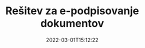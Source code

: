 ---
############################# Static ############################
layout: "product"
date: 2022-03-01T15:12:22
draft: false
#operation: 
#signaturetype: 
#fileformat: 
#productName: Java
lang: sl
#productCode: java
#otherformats: 
#breadcrumb: Put  signature on  for Java
product: "Signature"
product_tag: "signature"

############################# Head ############################
head_title: "C# .NET, Java, aplikacije za digitalni podpis Node.js"
head_description: "Integrirajte e-podpise v aplikacije .NET, Java ali Node.js s GroupDocs.Signature. Podpišite priljubljene formate poslovnih dokumentov."

############################# Header ############################
title: "Rešitev za e-podpisovanje dokumentov"
description: "Podpisujte digitalne dokumente in slike na kateri koli platformi z uporabo naših prilagodljivih API-jev in rešitev, ki temeljijo na aplikacijah, za programerje in končne uporabnike."

############################# APIs ###############################
apis:
  enable: true

  api:
    # api loop
    - title: "API-ji GroupDocs.Signature z visoko kodo vključujejo"
      link: "/signature/"
      label: "Oglejte si vse API-je High Code"
      api_product:
        # api_product loop
        - link: "/signature/net/"
          img_alt: "GroupDocs.Signature for .NET"
          image: "/border/groupdocs-signature-net.svg"
          product: "GroupDocs.Signature for"
          platform: ".NET"
          content: "Native .NET API za dodajanje, iskanje in preverjanje najbolj priljubljenih vrst digitalnih podpisov v Microsoft Office, PDF, slike in različne druge formate v aplikacijah .NET."

        # api_product loop
        - link: "/signature/java/"
          img_alt: "GroupDocs.Signature for Java"
          image: "/border/groupdocs-signature-java.svg"
          product: "GroupDocs.Signature for"
          platform: "Java"
          content: "Omogočite aplikacije Java z zmožnostmi e-podpisa za digitalno podpisovanje številnih dokumentov in slik v katerem koli operacijskem sistemu z nameščenim JDK."

        # api_product loop
        - link: "/signature/nodejs-java/"
          img_alt: "GroupDocs.Signature for Node.js via Java"
          image: "/border/groupdocs-signature-nodejs-java.svg"
          product: "GroupDocs.Signature for"
          platform: "Node.js"
          content: "Naša rešitev Node.js razširja vaše poslovne aplikacije z digitalnim podpisovanjem. Na priljubljene dokumente in formate slik preprosto podpišite elektronske podpise."

    # api loop
    - title: "API-ji GroupDocs.Signature Low Code vključujejo"
      link: "https://products.groupdocs.cloud/signature"
      label: "Oglejte si vse API-je z nizko kodo"
      api_product:
        # api_product loop
        - link: "https://products.groupdocs.cloud/signature/curl"
          img_alt: "GroupDocs.Signature Cloud for cURL"
          image: "https://www.groupdocs.cloud/templates/groupdocscloud/images/sdk/272x272/groupdocs_signature-for-curl.png"
          product: "GroupDocs.Signature"
          platform: "Cloud for cURL"
          content: "Delajte z API-jem za podpisovanje dokumentov cURL RESTful, da dodate in upravljate različne vrste podpisov v vseh priljubljenih formatih dokumentov, vključno s PDF, Word, Excel in slikami."

        # api_product loop
        - link: "https://products.groupdocs.cloud/signature/net"
          img_alt: "GroupDocs.Signature Cloud SDK for .NET"
          image: "https://www.groupdocs.cloud/templates/groupdocscloud/images/sdk/272x272/groupdocs_signature-for-net.png"
          product: "GroupDocs.Signature"
          platform: "Cloud SDK for .NET"
          content: "Enostavno uporabite RESTful API za e-podpis z .NET SDK za upravljanje digitalnega podpisa v številnih formatih dokumentov v aplikacijah .NET."

        # api_product loop
        - link: "https://products.groupdocs.cloud/signature/java"
          img_alt: "GroupDocs.Signature Cloud SDK for Java"
          image: "https://www.groupdocs.cloud/templates/groupdocscloud/images/sdk/272x272/groupdocs_signature-for-java.png"
          product: "GroupDocs.Signature"
          platform: "Cloud SDK for Java"
          content: "Implementirajte napredne funkcije podpisovanja dokumentov v svojih aplikacijah Java s posebej zasnovanim SDK za podpisovanje dokumentov za Javo."

    # api loop
    - title: "GroupDocs.Signature No Code Apps Include"
      link: "https://products.groupdocs.app/signature"
      label: "Oglejte si vse aplikacije brez kode"
      api_product:
        # api_product loop
        - link: "https://products.groupdocs.app/signature/total"
          img_alt: "GroupDocs.Signature Total"
          image: "https://www.aspose.cloud/templates/asposeapp/images/products/logo/aspose_signature-app.png"
          product: "GroupDocs.Signature"
          platform: "Total"
          content: "Datoteke Microsoft Word, Excel, PowerPoint, Visio in PDF podpišite z besedilom, sliko, črtno kodo ali kodo QR."

        # api_product loop
        - link: "https://products.groupdocs.app/signature/docx"
          img_alt: "GroupDocs.Signature DOCX"
          image: "https://www.aspose.cloud/templates/groupdocsapp/images/products/logo/groupdocs_words-app.png"
          product: "GroupDocs.Signature"
          platform: "DOCX"
          content: "Brezplačno digitalno podpišite Wordove dokumente neposredno iz brskalnika."

        # api_product loop
        - link: "https://products.groupdocs.app/signature/pdf"
          img_alt: "GroupDocs.Signature PDF"
          image: "https://www.aspose.cloud/templates/groupdocsapp/images/products/logo/groupdocs_pdf-app.png"
          product: "GroupDocs.Signature"
          platform: "PDF"
          content: "e-Podpišite datoteke PDF z uporabo besedila, slike ali črtne kode v katerem koli spletnem brskalniku."

############################# Back to top ###############################
back_to_top:
  enable: true
---